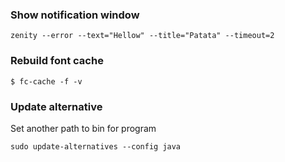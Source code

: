 ### Show notification window 
```
zenity --error --text="Hellow" --title="Patata" --timeout=2
```

### Rebuild font cache
```
$ fc-cache -f -v
```

### Update alternative
Set another path to bin for program

```
sudo update-alternatives --config java
```
